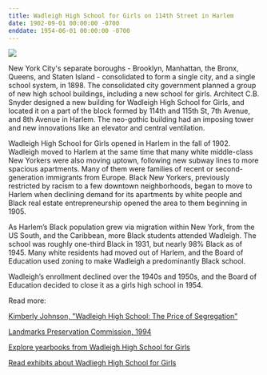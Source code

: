 ```yaml
---
title: Wadleigh High School for Girls on 114th Street in Harlem  
date: 1902-09-01 00:00:00 -0700
enddate: 1954-06-01 00:00:00 -0700
---
```


![](https://upload.wikimedia.org/wikipedia/commons/b/be/Wadleigh_High_School_for_Girls%2C_1903.jpg)

New York City's separate boroughs - Brooklyn, Manhattan, the Bronx, Queens, and Staten Island - consolidated to form a single city, and a single school system, in 1898. The consolidated city government planned a group of new high school buildings, including a new school for girls. Architect C.B. Snyder designed a new building for Wadleigh High School for Girls, and located it on a part of the block formed by 114th and 115th St, 7th Avenue, and 8th Avenue in Harlem. The neo-gothic building had an imposing tower and new innovations like an elevator and central ventilation.

Wadleigh High School for Girls opened in Harlem in the fall of 1902. Wadleigh moved to Harlem at the same time that many white middle-class New Yorkers were also moving uptown, following new subway lines to more spacious apartments. Many of them were families of recent or second-generation immigrants from Europe. Black New Yorkers, previously restricted by racism to a few downtown neighborhoods, began to move to Harlem when declining demand for its apartments by white people and Black real estate entrepreneurship opened the area to them beginning in 1905.

As Harlem’s Black population grew via migration within New York, from the US South, and the Caribbean, more Black students attended Wadleigh. The school was roughly one-third Black in 1931, but nearly 98% Black as of 1945. Many white residents had moved out of Harlem, and the Board of Education used zoning to make Wadleigh a predominantly Black school. 

Wadleigh’s enrollment declined over the 1940s and 1950s, and the Board of Education decided to close it as a girls high school in 1954. 

Read more: 

[Kimberly Johnson, "Wadleigh High School: The Price of Segregation"](https://ansleyerickson.github.io/book/chapters/03/)

[Landmarks Preservation Commission, 1994](http://neighborhoodpreservationcenter.org/db/bb_files/Wadleigh-High-School-For-Girls.pdf)

[Explore yearbooks from Wadleigh High School for Girls](https://harlemeducationhistoryproject.github.io/wadleigh/yearbooks/)

[Read exhibits about Wadliegh High School for Girls](https://harlemeducationhistoryproject.github.io/wadleigh/)
